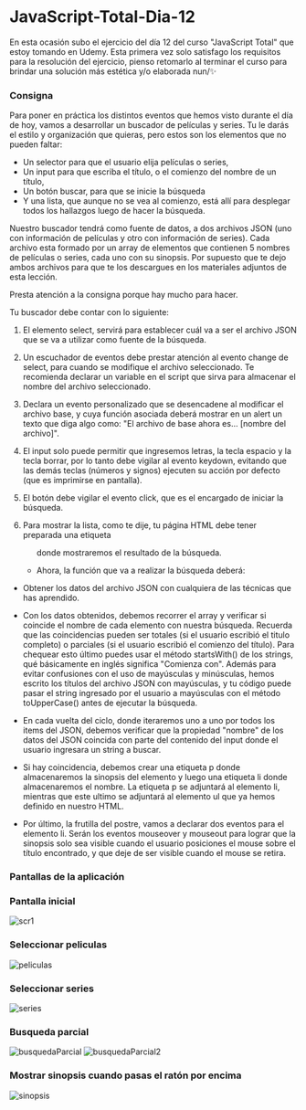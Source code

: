 # JavaScript-Total-Dia-12
En esta ocasión subo el ejercicio del día 12 del curso "JavaScript Total" que estoy tomando en Udemy. 
Esta primera vez solo satisfago los requisitos para la resolución del ejercicio, pienso retomarlo al terminar el curso para brindar una solución más estética y/o elaborada nun/✨

### Consigna
Para poner en práctica los distintos eventos que hemos visto durante el día de hoy, vamos a desarrollar un buscador de películas y series. 
Tu le darás el estilo y organización que quieras, pero estos son los elementos que no pueden faltar:

* Un selector para que el usuario elija películas o series,
* Un input para que escriba el título, o el comienzo del nombre de un título,
* Un botón buscar, para que se inicie la búsqueda
* Y una lista, que aunque no se vea al comienzo, está allí para desplegar todos los hallazgos luego de hacer la búsqueda.
	
Nuestro buscador tendrá como fuente de datos, a dos archivos JSON (uno con información de películas y 
otro con información de series). Cada archivo esta formado por un array de elementos que contienen 
5 nombres de películas o series, cada uno con su sinopsis. Por supuesto que te dejo 
ambos archivos para que te los descargues en los materiales adjuntos de esta lección.

Presta atención a la consigna porque hay mucho para hacer. 

Tu buscador debe contar con lo siguiente:

1. El elemento select, servirá para establecer cuál va a ser el archivo JSON que se va a utilizar como fuente de la búsqueda. 
 
2. Un escuchador de eventos debe prestar atención al evento change de select, para cuando se modifique el archivo seleccionado. 
Te recomienda declarar un variable en el script que sirva para almacenar el nombre del archivo seleccionado.

3. Declara un evento personalizado que se desencadene al modificar el archivo base, 
y cuya función asociada deberá mostrar en un alert un texto que diga algo como: "El archivo de base ahora es… [nombre del archivo]".

4. El input solo puede permitir que ingresemos letras, la tecla espacio y la tecla borrar, 
por lo tanto debe vigilar al evento keydown, evitando que las demás teclas (números y signos) ejecuten su acción por defecto (que es imprimirse en pantalla). 
	
 5. El botón debe vigilar el evento click, que es el encargado de iniciar la búsqueda.
	
 6. Para mostrar la lista, como te dije, tu página HTML debe tener preparada una etiqueta <ul> donde mostraremos el resultado de la búsqueda.
	
 7. Ahora, la función que va a realizar la búsqueda deberá:
		
* Obtener los datos del archivo JSON con cualquiera de las técnicas que has aprendido. 
		
* Con los datos obtenidos, debemos recorrer el array y verificar si coincide el nombre de cada elemento con nuestra búsqueda. 
	Recuerda que las coincidencias pueden ser totales (si el usuario escribió el titulo completo) o parciales 
	(si el usuario escribió el comienzo del título). Para chequear esto último puedes usar el método startsWith() 
	de los strings, qué básicamente en inglés significa "Comienza con". Además para evitar confusiones con el uso de mayúsculas y minúsculas, 
	hemos escrito los títulos del archivo JSON con mayúsculas, y tu código puede pasar el string ingresado por el usuario a mayúsculas 
	con el método toUpperCase() antes de ejecutar la búsqueda.
		
* En cada vuelta del ciclo, donde iteraremos uno a uno por todos los items del JSON, debemos verificar que la propiedad "nombre" de los datos del JSON coincida con parte del contenido del input donde el usuario ingresara un string a buscar. 

* Si hay coincidencia, debemos crear una etiqueta p donde almacenaremos la sinopsis del elemento y luego una etiqueta li donde almacenaremos el nombre. La etiqueta p se adjuntará al elemento li, mientras que este ultimo se adjuntará al elemento ul que ya hemos definido en nuestro HTML.
		
* Por último, la frutilla del postre, vamos a declarar dos eventos para el elemento li. Serán los eventos mouseover y mouseout para lograr que la sinopsis solo sea visible cuando el usuario posiciones el mouse sobre el título encontrado, y que deje de ser visible cuando el mouse se retira.

### Pantallas de la aplicación

### Pantalla inicial
![scr1](https://github.com/Alejandro-Az/JavaScript-Total-Dia-12/assets/105530752/2d27f2e4-aad4-4a51-9579-275f221ff042)

### Seleccionar peliculas
![peliculas](https://github.com/Alejandro-Az/JavaScript-Total-Dia-12/assets/105530752/e716f595-69b0-477a-8fd5-b327cd62d60d)

### Seleccionar series
![series](https://github.com/Alejandro-Az/JavaScript-Total-Dia-12/assets/105530752/2270584a-6037-41c7-9c05-2e2dcda651b4)

### Busqueda parcial
![busquedaParcial](https://github.com/Alejandro-Az/JavaScript-Total-Dia-12/assets/105530752/510fa6d8-8426-4ad9-8996-f2ef0539e7b9)
![busquedaParcial2](https://github.com/Alejandro-Az/JavaScript-Total-Dia-12/assets/105530752/25ec114f-529c-4a22-917c-0d4bd4849d84)

### Mostrar sinopsis cuando pasas el ratón por encima 
![sinopsis](https://github.com/Alejandro-Az/JavaScript-Total-Dia-12/assets/105530752/22554a9d-babf-435d-bf16-4ddc4bfc71e6)




